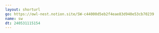 ```yaml
---
layout: shorturl
go: https://owl-nest.notion.site/SW-c44000d5eb2f4eae83d940e53cb70239
name: sw
dt: 240531115154
---
```

